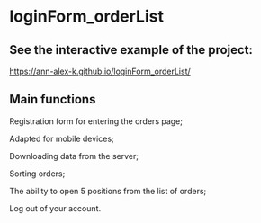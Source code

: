 # loginForm_orderList

## See the interactive example of the project:

https://ann-alex-k.github.io/loginForm_orderList/

## Main functions

Registration form for entering the orders page;

Adapted for mobile devices;

Downloading data from the server;

Sorting orders;

The ability to open 5 positions from the list of orders;

Log out of your account.

